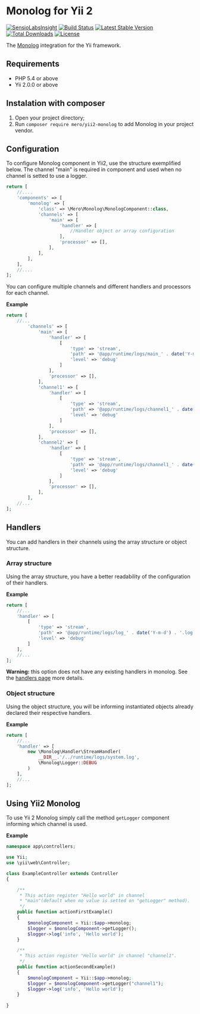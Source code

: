 Monolog for Yii 2
=================

[![SensioLabsInsight](https://insight.sensiolabs.com/projects/90e3c666-c1b8-4ab0-846e-413451bdc023/mini.png)](https://insight.sensiolabs.com/projects/90e3c666-c1b8-4ab0-846e-413451bdc023)
[![Build Status](https://travis-ci.org/merorafael/yii2-monolog.svg?branch=master)](https://travis-ci.org/merorafael/yii2-monolog)
[![Latest Stable Version](https://poser.pugx.org/mero/yii2-monolog/v/stable.svg)](https://packagist.org/packages/mero/yii2-monolog) 
[![Total Downloads](https://poser.pugx.org/mero/yii2-monolog/downloads.svg)](https://packagist.org/packages/mero/yii2-monolog) 
[![License](https://poser.pugx.org/mero/yii2-monolog/license.svg)](https://packagist.org/packages/mero/yii2-monolog)

The [Monolog](https://github.com/Seldaek/monolog) integration for the Yii framework.

Requirements
------------

- PHP 5.4 or above
- Yii 2.0.0 or above

Instalation with composer
-------------------------

1. Open your project directory;
2. Run `composer require mero/yii2-monolog` to add Monolog in your project vendor.

Configuration
-------------

To configure Monolog component in Yii2, use the structure exemplified below.
The channel "main" is required in component and used when no channel is setted to use a logger.

```php
return [
    //....
    'components' => [
        'monolog' => [
            'class' => \Mero\Monolog\MonologComponent::class,
            'channels' => [
                'main' => [
                    'handler' => [
                        //Handler object or array configuration
                    ],
                    'processor' => [],
                ],
            ],
        ],
    ],
    //....
];
```

You can configure multiple channels and different handlers and processors for each channel.

**Example**

```php
return [
    //...
        'channels' => [
            'main' => [
                'handler' => [
                    [
                        'type' => 'stream',
                        'path' => '@app/runtime/logs/main_' . date('Y-m-d') . '.log',
                        'level' => 'debug'
                    ]
                ],
                'processor' => [],
            ],
            'channel1' => [
                'handler' => [
                    [
                        'type' => 'stream',
                        'path' => '@app/runtime/logs/channel1_' . date('Y-m-d') . '.log',
                        'level' => 'debug'
                    ]
                ],
                'processor' => [],
            ],
            'channel2' => [
                'handler' => [
                    [
                        'type' => 'stream',
                        'path' => '@app/runtime/logs/channel1_' . date('Y-m-d') . '.log',
                        'level' => 'debug'
                    ]
                ],
                'processor' => [],
            ],
        ],
    //...
];
```

Handlers
--------

You can add handlers in their channels using the array structure or object structure.

### Array structure

Using the array structure, you have a better readability of the configuration of their handlers.

**Example**

```php
return [
    //...
    'handler' => [
        [
            'type' => 'stream',
            'path' => '@app/runtime/logs/log_' . date('Y-m-d') . '.log',
            'level' => 'debug'
        ]
    ],
    //...
];
```

**Warning:** this option does not have any existing handlers in monolog. See the [handlers page](docs/handlers.md)
more details.

### Object structure

Using the object structure, you will be informing instantiated objects already declared their respective handlers.

**Example**

```php
return [
    //...
    'handler' => [
        new \Monolog\Handler\StreamHandler(
            __DIR__.'/../runtime/logs/system.log',
            \Monolog\Logger::DEBUG
        )
    ],
    //...
];
```

Using Yii2 Monolog
------------------

To use Yii 2 Monolog simply call the method `getLogger` component informing which channel is used.

**Example**

```php
namespace app\controllers;

use Yii;
use \yii\web\Controller;

class ExampleController extends Controller
{

    /**
     * This action register "Hello world" in channel 
     * "main"(default when no value is setted on "getLogger" method).
     */
    public function actionFirstExample()
    {
        $monologComponent = Yii::$app->monolog;
        $logger = $monologComponent->getLogger();
        $logger->log('info', 'Hello world');
    }

    /**
     * This action register "Hello world" in channel "channel1".
     */
    public function actionSecondExample()
    {
        $monologComponent = Yii::$app->monolog;
        $logger = $monologComponent->getLogger("channel1");
        $logger->log('info', 'Hello world');
    }
    
}
```
